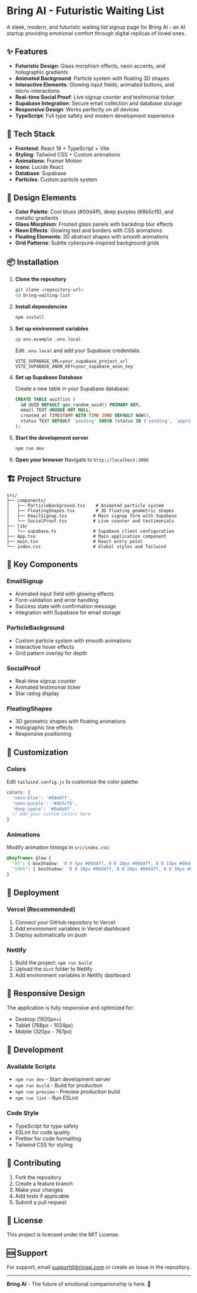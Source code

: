 # Bring AI - Futuristic Waiting List

A sleek, modern, and futuristic waiting list signup page for Bring AI - an AI startup providing emotional comfort through digital replicas of loved ones.

## ✨ Features

- **Futuristic Design**: Glass morphism effects, neon accents, and holographic gradients
- **Animated Background**: Particle system with floating 3D shapes
- **Interactive Elements**: Glowing input fields, animated buttons, and micro-interactions
- **Real-time Social Proof**: Live signup counter and testimonial ticker
- **Supabase Integration**: Secure email collection and database storage
- **Responsive Design**: Works perfectly on all devices
- **TypeScript**: Full type safety and modern development experience

## 🚀 Tech Stack

- **Frontend**: React 18 + TypeScript + Vite
- **Styling**: Tailwind CSS + Custom animations
- **Animations**: Framer Motion
- **Icons**: Lucide React
- **Database**: Supabase
- **Particles**: Custom particle system

## 🎨 Design Elements

- **Color Palette**: Cool blues (#00d4ff), deep purples (#8b5cf6), and metallic gradients
- **Glass Morphism**: Frosted glass panels with backdrop blur effects
- **Neon Effects**: Glowing text and borders with CSS animations
- **Floating Elements**: 3D abstract shapes with smooth animations
- **Grid Patterns**: Subtle cyberpunk-inspired background grids

## 📦 Installation

1. **Clone the repository**
   ```bash
   git clone <repository-url>
   cd bring-waiting-list
   ```

2. **Install dependencies**
   ```bash
   npm install
   ```

3. **Set up environment variables**
   ```bash
   cp env.example .env.local
   ```
   
   Edit `.env.local` and add your Supabase credentials:
   ```
   VITE_SUPABASE_URL=your_supabase_project_url
   VITE_SUPABASE_ANON_KEY=your_supabase_anon_key
   ```

4. **Set up Supabase Database**
   
   Create a new table in your Supabase database:
   ```sql
   CREATE TABLE waitlist (
     id UUID DEFAULT gen_random_uuid() PRIMARY KEY,
     email TEXT UNIQUE NOT NULL,
     created_at TIMESTAMP WITH TIME ZONE DEFAULT NOW(),
     status TEXT DEFAULT 'pending' CHECK (status IN ('pending', 'approved', 'rejected'))
   );
   ```

5. **Start the development server**
   ```bash
   npm run dev
   ```

6. **Open your browser**
   Navigate to `http://localhost:3000`

## 🏗️ Project Structure

```
src/
├── components/
│   ├── ParticleBackground.tsx    # Animated particle system
│   ├── FloatingShapes.tsx        # 3D floating geometric shapes
│   ├── EmailSignup.tsx          # Main signup form with Supabase
│   └── SocialProof.tsx          # Live counter and testimonials
├── lib/
│   └── supabase.ts              # Supabase client configuration
├── App.tsx                      # Main application component
├── main.tsx                     # React entry point
└── index.css                    # Global styles and Tailwind
```

## 🎯 Key Components

### EmailSignup
- Animated input field with glowing effects
- Form validation and error handling
- Success state with confirmation message
- Integration with Supabase for email storage

### ParticleBackground
- Custom particle system with smooth animations
- Interactive hover effects
- Grid pattern overlay for depth

### SocialProof
- Real-time signup counter
- Animated testimonial ticker
- Star rating display

### FloatingShapes
- 3D geometric shapes with floating animations
- Holographic line effects
- Responsive positioning

## 🎨 Customization

### Colors
Edit `tailwind.config.js` to customize the color palette:
```javascript
colors: {
  'neon-blue': '#00d4ff',
  'neon-purple': '#8b5cf6',
  'deep-space': '#0a0a0f',
  // Add your custom colors here
}
```

### Animations
Modify animation timings in `src/index.css`:
```css
@keyframes glow {
  '0%': { boxShadow: '0 0 5px #00d4ff, 0 0 10px #00d4ff, 0 0 15px #00d4ff' };
  '100%': { boxShadow: '0 0 10px #00d4ff, 0 0 20px #00d4ff, 0 0 30px #00d4ff' };
}
```

## 🚀 Deployment

### Vercel (Recommended)
1. Connect your GitHub repository to Vercel
2. Add environment variables in Vercel dashboard
3. Deploy automatically on push

### Netlify
1. Build the project: `npm run build`
2. Upload the `dist` folder to Netlify
3. Add environment variables in Netlify dashboard

## 📱 Responsive Design

The application is fully responsive and optimized for:
- Desktop (1920px+)
- Tablet (768px - 1024px)
- Mobile (320px - 767px)

## 🔧 Development

### Available Scripts
- `npm run dev` - Start development server
- `npm run build` - Build for production
- `npm run preview` - Preview production build
- `npm run lint` - Run ESLint

### Code Style
- TypeScript for type safety
- ESLint for code quality
- Prettier for code formatting
- Tailwind CSS for styling

## 🤝 Contributing

1. Fork the repository
2. Create a feature branch
3. Make your changes
4. Add tests if applicable
5. Submit a pull request

## 📄 License

This project is licensed under the MIT License.

## 🆘 Support

For support, email support@bringai.com or create an issue in the repository.

---

**Bring AI** - The future of emotional companionship is here. 🌟 